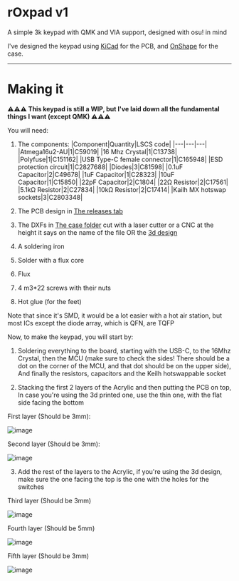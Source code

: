 # rOxpad v1
A simple 3k keypad with QMK and VIA support, designed with osu! in mind

I've designed the keypad using [KiCad](https://www.kicad.org/) for the PCB, and [OnShape](https://www.onshape.com/en/) for the case.

---
# Making it
**⚠️⚠️⚠️ This keypad is still a WIP, but I've laid down all the fundamental things I want (except QMK) ⚠️⚠️⚠️**

You will need:
1) The components:
    |Component|Quantity|LSCS code|
    |---|---|---|
    |Atmega16u2-AU|1|C59019|
    |16 Mhz Crystal|1|C13738|
    |Polyfuse|1|C151162|
    |USB Type-C female connector|1|C165948|
    |ESD protection circuit|1|C2827688|
    |Diodes|3|C81598|
    |0.1uF Capacitor|2|C49678|
    |1uF Capacitor|1|C28323|
    |10uF Capacitor|1|C15850|
    |22pF Capacitor|2|C1804|
    |22Ω Resistor|2|C17561|
    |5.1kΩ Resistor|2|C27834|
    |10kΩ Resistor|2|C17414|
    |Kailh MX hotswap sockets|3|C2803348|
    
1) The PCB design in [The releases tab](https://github.com/r0xANDt0l/rOxpad/releases/latest)
1) The DXFs in [The case folder](/rOxpad-case/) cut with a laser cutter or a CNC at the height it says on the name of the file OR the [3d design](https://www.printables.com/model/344904-3d-printed-case-for-roxpad)
1) A soldering iron
1) Solder with a flux core
1) Flux
1) 4 m3*22 screws with their nuts
1) Hot glue (for the feet)

Note that since it's SMD, it would be a lot easier with a hot air station, but most ICs except the diode array, which is QFN, are TQFP

Now, to make the keypad, you will start by:
1) Soldering everything to the board, starting with the USB-C, to the 16Mhz Crystal, then the MCU 
(make sure to check the sides! There should be a dot on the corner of the MCU, and that dot should be on the upper side), And finally the resistors, capacitors
and the Keilh hotswappable socket

1) Stacking the first 2 layers of the Acrylic and then putting the PCB on top, In case you're using the 3d printed one, use the thin one, with the flat side facing the bottom
  
  First layer (Should be 3mm):
  
  ![image](https://user-images.githubusercontent.com/41841903/206813507-63869746-9e3e-439c-aea7-37886cf41ae6.png)
  
  
  Second layer (Should be 3mm):
  
  ![image](https://user-images.githubusercontent.com/41841903/206813535-c3493d8a-3d35-4e91-ba91-51a4845ba40c.png)


3) Add the rest of the layers to the Acrylic, if you're using the 3d design, make sure the one facing the top is the one with the holes for the switches

  Third layer (Should be 3mm)
  
  ![image](https://user-images.githubusercontent.com/41841903/206813784-6be1ace9-781f-42ff-8756-dd2de4f81942.png)

  
  Fourth layer (Should be 5mm)
  
  ![image](https://user-images.githubusercontent.com/41841903/206813802-b4b9171d-da5c-4ae8-bd38-0fc1b03694e2.png)

  
  Fifth layer (Should be 3mm)

  ![image](https://user-images.githubusercontent.com/41841903/206813811-f75b4caf-532e-40dc-9644-3f013e980472.png)
